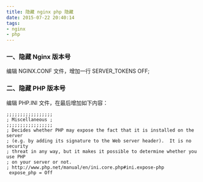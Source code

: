 ```yaml
---
title: 隐藏 nginx php 隐藏
date: 2015-07-22 20:40:14
tags: 
- nginx 
- php
---
```


### 一、隐藏 Nginx 版本号
编辑 NGINX.CONF 文件，增加一行 SERVER_TOKENS OFF;

### 二、隐藏 PHP 版本号
编辑 PHP.INI 文件，在最后增加如下内容：
```
;;;;;;;;;;;;;;;;;
; Miscellaneous ;
;;;;;;;;;;;;;;;;;
; Decides whether PHP may expose the fact that it is installed on the server
; (e.g. by adding its signature to the Web server header).  It is no security
; threat in any way, but it makes it possible to determine whether you use PHP
; on your server or not.
; http://www.php.net/manual/en/ini.core.php#ini.expose-php
 expose_php = Off
```
